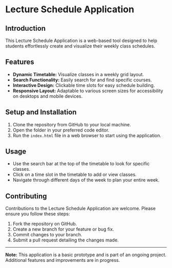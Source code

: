 # Lecture Schedule Application

## Introduction
This Lecture Schedule Application is a web-based tool designed to help students effortlessly create and visualize their weekly class schedules.

## Features
- **Dynamic Timetable:** Visualize classes in a weekly grid layout.
- **Search Functionality:** Easily search for and find specific courses.
- **Interactive Design:** Clickable time slots for easy schedule building.
- **Responsive Layout:** Adaptable to various screen sizes for accessibility on desktops and mobile devices.

## Setup and Installation
1. Clone the repository from GitHub to your local machine.
2. Open the folder in your preferred code editor.
3. Run the `index.html` file in a web browser to start using the application.

## Usage
- Use the search bar at the top of the timetable to look for specific classes.
- Click on a time slot in the timetable to add or view classes.
- Navigate through different days of the week to plan your entire week.

## Contributing
Contributions to the Lecture Schedule Application are welcome. Please ensure you follow these steps:
1. Fork the repository on GitHub.
2. Create a new branch for your feature or bug fix.
3. Commit changes to your branch.
4. Submit a pull request detailing the changes made.

---
**Note:** This application is a basic prototype and is part of an ongoing project. Additional features and improvements are in progress.
